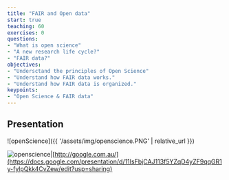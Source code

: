```yaml
---
title: "FAIR and Open data"
start: true
teaching: 60
exercises: 0
questions:
- "What is open science"
- "A new research life cycle?"
- "FAIR data?"
objectives:
- "Undersctand the principles of Open Science"
- "Understand how FAIR data works."
- "Understand how FAIR data is organized."
keypoints:
- "Open Science & FAIR data"
---
```


## Presentation

![openScience]({{ '/assets/img/openscience.PNG' | relative_url }})

![openscience]('/assets/img/openscience.PNG')|[http://google.com.au/](https://docs.google.com/presentation/d/11IsFbjCAJ113f5YZqD4yZF9qqGR1y-fylpQkk4CvZew/edit?usp=sharing)

